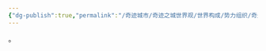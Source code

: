 ```yaml
---
{"dg-publish":true,"permalink":"/奇迹城市/奇迹之城世界观/世界构成/势力组织/奇迹城市/第三城市(Tertia Urbs)/","dgPassFrontmatter":true}
---
```


。